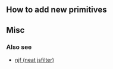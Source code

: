 ## How to add new primitives


## Misc
### Also see
*  [njf (neat jsfilter)](https://github.com/sohale/snippets/blob/master/javascript/neat-jsfilter.js)


